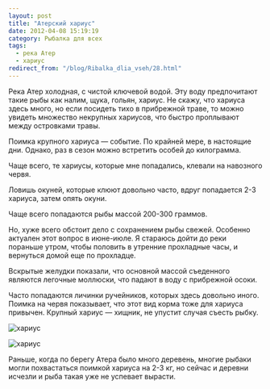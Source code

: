 ```yaml
---
layout: post
title: "Атерский хариус"
date: 2012-04-08 15:19:19
category: Рыбалка для всех
tags:
  - река Атер
  - хариус
redirect_from: "/blog/Ribalka_dlia_vseh/28.html"
---
```

Река Атер холодная, с чистой ключевой водой. Эту воду предпочитают такие
рыбы как налим, щука, гольян, хариус. Не скажу, что хариуса здесь много,
но если посидеть тихо в прибрежной траве, то можно увидеть множество
некрупных хариусов, что быстро проплывают между островками травы.

Поимка крупного хариуса — событие. По крайней мере, в настоящие дни.
Однако, раз в сезон можно встретить особей до килограмма.

Чаще всего, те хариусы, которые мне попадались, клевали на навозного
червя.

Ловишь окуней, которые клюют довольно часто, вдруг попадается 2-3
хариуса, затем опять окуни.

Чаще всего попадаются рыбы массой 200-300 граммов.

Но, хуже всего обстоит дело с сохранением рыбы свежей. Особенно актуален
этот вопрос в июне-июле. Я стараюсь дойти до реки пораньше утром, чтобы
половить в утренние прохладные часы, и вернуться домой еще по прохладце.

Вскрытые желудки показали, что основной массой съеденного являются
легочные моллюски, что падают в воду с прибрежной осоки.

Часто попадаются личинки ручейников, которых здесь довольно иного.
Поимка на червя показывает, что этот вид корма тоже для хариуса
привычен. Крупный хариус — хищник, не упустит случая съесть рыбку.

![хариус](http://fishingguru.ru/uploads/images/00/00/01/2012/04/08/b338d5.jpg)

![хариус](http://fishingguru.ru/uploads/images/00/00/01/2012/04/08/94aecf.jpg)

Раньше, когда по берегу Атера было много деревень, многие рыбаки могли
похвастаться поимкой хариуса на 2-3 кг, но сейчас и деревни исчезли и
рыба такая уже не успевает вырасти.
